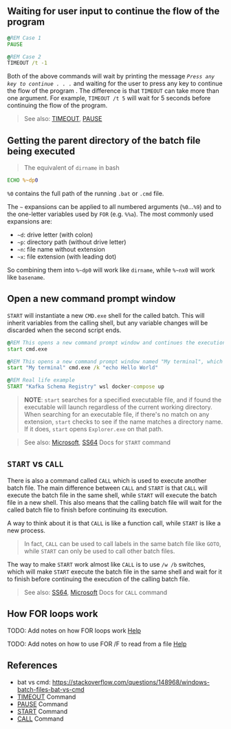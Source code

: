 ## Waiting for user input to continue the flow of the program

```cmd
@REM Case 1
PAUSE

@REM Case 2
TIMEOUT /t -1
```
Both of the above commands will wait by printing the message *`Press any key to continue . . .`* and waiting for the user to press any key to continue the flow of the program .
The difference is that `TIMEOUT` can take more than one argument. For example, `TIMEOUT /t 5` will wait for 5 seconds before continuing the flow of the program.

> See also: [TIMEOUT][1], [PAUSE][2]

## Getting the parent directory of the batch file being executed

> The equivalent of `dirname` in bash

```cmd
ECHO %~dp0
```
`%0` contains the full path of the running `.bat` or `.cmd` file.

The `~` expansions can be applied to all numbered arguments (`%0`…`%9`) and to the one-letter variables used by `FOR` (e.g. `%%a`). The most commonly used expansions are:

- `~d`: drive letter (with colon)
- `~p`: directory path (without drive letter)
- `~n`: file name without extension
- `~x`: file extension (with leading dot)

So combining them into `%~dp0` will work like `dirname`, while `%~nx0` will work like `basename`.

## Open a new command prompt window

`START` will instantiate a new `CMD.exe` shell for the called batch. This will inherit variables from the calling shell, but any variable changes will be discarded when the second script ends.

```cmd
@REM This opens a new command prompt window and continues the execution of the batch file
start cmd.exe

@REM This opens a new command prompt window named "My terminal", which prints "Hello World" and remains open while the calling batch file has continued its execution
start "My terminal" cmd.exe /k "echo Hello World"

@REM Real life example
START "Kafka Schema Registry" wsl docker-compose up
```
> **NOTE**: `start` searches for a specified executable file, and if found the executable will launch regardless of the current working directory. When searching for an executable file, if there's no match on any extension, `start` checks to see if the name matches a directory name. If it does, `start` opens `Explorer.exe` on that path.

> See also: [Microsoft][4], [SS64][3] Docs for `START` command

## `START` vs `CALL`

There is also a command called `CALL` which is used to execute another batch file. The main difference between `CALL` and `START` is that `CALL` will execute the batch file in the same shell, while `START` will execute the batch file in a new shell. This also means that the calling batch file will wait for the called batch file to finish before continuing its execution.

A way to think about it is that `CALL` is like a function call, while `START` is like a new process. 
> In fact, `CALL` can be used to call labels in the same batch file like `GOTO`, while `START` can only be used to call other batch files.

The way to make `START` work almost like `CALL` is to use `/w /b` switches, which will make `START` execute the batch file in the same shell and wait for it to finish before continuing the execution of the calling batch file.

> See also: [SS64][5], [Microsoft][6] Docs for `CALL` command

## How FOR loops work

TODO: Add notes on how FOR loops work [Help](https://ss64.com/nt/for.html)

TODO: Add notes on how to use FOR /F to read from a file [Help](https://ss64.com/nt/for_f.html)

## References
- bat vs cmd: https://stackoverflow.com/questions/148968/windows-batch-files-bat-vs-cmd
- [TIMEOUT][1] Command
- [PAUSE][2] Command
- [START][4] Command
- [CALL][6] Command


[1]: https://learn.microsoft.com/en-us/windows-server/administration/windows-commands/timeout
[2]: https://learn.microsoft.com/en-us/windows-server/administration/windows-commands/pause
[3]: https://ss64.com/nt/start.html
[4]: https://learn.microsoft.com/en-us/windows-server/administration/windows-commands/start
[5]: https://ss64.com/nt/call.html
[6]: https://learn.microsoft.com/en-us/windows-server/administration/windows-commands/call